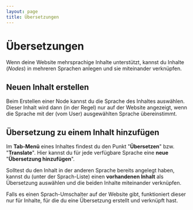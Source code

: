 ```yaml
---
layout: page
title: Übersetzungen
---
```


# Übersetzungen

Wenn deine Website mehrsprachige Inhalte unterstützt, kannst du Inhalte (*Nodes*) in mehreren Sprachen anlegen und sie miteinander verknüpfen.


## Neuen Inhalt erstellen

Beim Erstellen einer Node kannst du die Sprache des Inhaltes auswählen. Dieser Inhalt wird dann (in der Regel) nur auf der Website angezeigt, wenn die Sprache mit der (vom User) ausgewählten Sprache übereinstimmt.

## Übersetzung zu einem Inhalt hinzufügen

Im **Tab-Menü** eines Inhaltes findest du den Punkt "**Übersetzen**" bzw. "**Translate**". Hier kannst du für jede verfügbare Sprache eine **neue** "**Übersetzung hinzufügen**".

Solltest du den Inhalt in der anderen Sprache bereits angelegt haben, kannst du (unter der Sprach-Liste) einen **vorhandenen Inhalt** als Übersetzung auswählen und die beiden Inhalte miteinander verknüpfen.

Falls es einen Sprach-Umschalter auf der Website gibt, funktioniert dieser nur für Inhalte, für die du eine Übersetzung erstellt und verknüpft hast.
